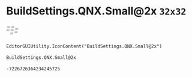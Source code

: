 # BuildSettings.QNX.Small@2x `32x32`
<img src="/img/BuildSettings.QNX.Small@2x.png" width=32 height=32>

``` CSharp
EditorGUIUtility.IconContent("BuildSettings.QNX.Small@2x")
```
```
BuildSettings.QNX.Small@2x
```
```
-7226726364234245725
```
